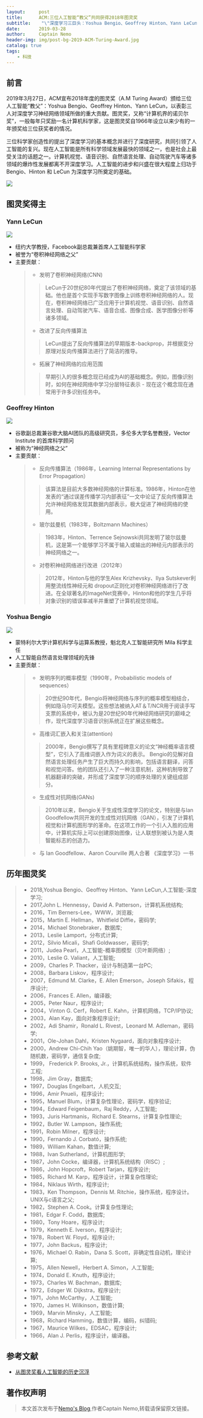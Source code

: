 ```yaml
---
layout:     post
title:      ACM:三位人工智能“教父”共同获得2018年图灵奖
subtitle:    "\"深度学习三巨头：Yoshua Bengio、Geoffrey Hinton、Yann LeCun\""
date:       2019-03-28
author:     Captain Nemo
header-img: img/post-bg-2019-ACM-Turing-Award.jpg
catalog: true
tags:
    - 科技
---
```



## 前言
2019年3月27日，ACM宣布2018年度的图灵奖（A.M Turing Award）颁给三位人工智能“教父”：Yoshua Bengio、Geoffrey Hinton、Yann LeCun，以表彰三人对深度学习神经网络领域所做的重大贡献。图灵奖，又称“计算机界的诺贝尔奖”，一般每年只奖励一名计算机科学家，这是图灵奖自1966年设立以来少有的一年颁奖给三位获奖者的情况。

三位科学家创造性的提出了深度学习的基本概念并进行了深度研究，共同引领了人工智能的复兴。现在人工智能是所有科学领域发展最快的领域之一，也是社会上最受关注的话题之一。计算机视觉、语音识别、自然语言处理、自动驾驶汽车等诸多领域的爆炸性发展都离不开深度学习。人工智能的进步和兴盛在很大程度上归功于 Bengio、Hinton 和 LeCun 为深度学习所奠定的基础。

![](https://upload-images.jianshu.io/upload_images/16369454-d145f7c6af9320a2.jpg?imageMogr2/auto-orient/strip%7CimageView2/2/w/1240)

## 图灵奖得主
### Yann LeCun
![](https://upload-images.jianshu.io/upload_images/16369454-c4151c1e9fac1d59.jpg?imageMogr2/auto-orient/strip%7CimageView2/2/w/1240)
 - 纽约大学教授，Facebook副总裁兼首席人工智能科学家
 - 被誉为“卷积神经网络之父”
 - 主要贡献：
     >  - 发明了卷积神经网络(CNN)
     > > LeCun于20世纪80年代提出了卷积神经网络，奠定了该领域的基础。他也是首个实现手写数字图像上训练卷积神经网络的人。现在，卷积神经网络已广泛应用于计算机视觉、语音识别、自然语言处理、自动驾驶汽车、语音合成、图像合成、医学图像分析等诸多领域。
     >
     >  - 改进了反向传播算法
     > > LeCun提出了反向传播算法的早期版本-backprop，并根据变分原理对反向传播算法进行了简洁的推导。
     >
     >  - 拓展了神经网络的应用范围
     > > 早期引入的很多概念现已经成为AI的基础概念。例如，图像识别时，如何在神经网络中学习分层特征表示 - 现在这个概念现在通常用于许多识别任务中。
 

### Geoffrey Hinton
![](https://upload-images.jianshu.io/upload_images/16369454-0446cb16d230a358.jpg?imageMogr2/auto-orient/strip%7CimageView2/2/w/1240)
 - 谷歌副总裁兼谷歌大脑AI团队的高级研究员，多伦多大学名誉教授，Vector Institute 的首席科学顾问
 - 被称为“神经网络之父”
 - 主要贡献：
     >  - 反向传播算法（1986年，Learning Internal Representations by Error Propagation）
     > > 该算法是目前大多数神经网络的计算标准。1986年，Hinton在他发表的“通过误差传播学习内部表征”一文中论证了反向传播算法允许神经网络发现其数据内部表示，极大促进了神经网络的使用。
     >
     > - 玻尔兹曼机（1983年，Boltzmann Machines）  
     > > 1983年，Hinton、Terrence Sejnowski共同发明了玻尔兹曼机，这是第一个能够学习不属于输入或输出的神经元内部表示的神经网络之一。
     >
     > - 对卷积神经网络进行改进（2012年）
     > > 2012年，Hinton与他的学生Alex Krizhevsky、Ilya Sutskever利用整流线性神经元和 dropout正则化对卷积神经网络进行了改进。在全球著名的ImageNet竞赛中，Hinton和他的学生几乎将对象识别的错误率减半并重塑了计算机视觉领域。

### Yoshua Bengio
![](https://upload-images.jianshu.io/upload_images/16369454-ad1594289c6ad88a.jpg?imageMogr2/auto-orient/strip%7CimageView2/2/w/1240)
 - 蒙特利尔大学计算机科学与运算系教授，魁北克人工智能研究所 Mila 科学主任
 - 人工智能自然语言处理领域的先锋
 - 主要贡献：
     > - 发明序列的概率模型（1990年，Probabilistic models of sequences）
     > > 20世纪90年代，Bengio将神经网络与序列的概率模型相结合，例如隐马尔可夫模型。这些想法被纳入AT＆T/NCR用于阅读手写支票的系统中，被认为是20世纪90年代神经网络研究的巅峰之作，现代深度学习语音识别系统正在扩展这些概念。
     > - 高维词汇嵌入和关注(attention)
     > > 2000年，Bengio撰写了具有里程碑意义的论文“神经概率语言模型”，它引入了高维词嵌入作为词义的表示。 Bengio的见解对自然语言处理任务产生了巨大而持久的影响，包括语言翻译，问答和视觉问答。他的团队还引入了一种注意机制，这种机制导致了机器翻译的突破，并形成了深度学习的顺序处理的关键组成部分。
     > 
     > - 生成性对抗网络(GANs)
     > > 2010年以来，Bengio关于生成性深度学习的论文，特别是与Ian Goodfellow共同开发的生成性对抗网络（GAN），引发了计算机视觉和计算机图形学的革命。在这项工作的一个引人入胜的应用中，计算机实际上可以创建原始图像，让人联想到被认为是人类智能标志的创造力。
     > 
     > - 与 Ian Goodfellow、Aaron Courville 两人合著 《深度学习》一书
## 历年图灵奖
> - 2018,Yoshua Bengio、Geoffrey Hinton、Yann LeCun,人工智能-深度学习;
> - 2017,John L. Hennessy，David A. Patterson，计算机系统结构;
> - 2016，Tim Berners-Lee，WWW，浏览器;
> - 2015，Martin E. Hellman，Whitfield Diffie，密码学;
> - 2014，Michael Stonebraker，数据库;
> - 2013，Leslie Lamport，分布式计算;
> - 2012，Silvio Micali，Shafi Goldwasser，密码学;
> - 2011，Judea Pearl，人工智能-概率图模型（贝叶斯网络）;
> - 2010，Leslie G. Valiant，人工智能;
> - 2009，Charles P. Thacker，设计与制造第一台PC;
> - 2008，Barbara Liskov，程序设计;
> - 2007，Edmund M. Clarke，E. Allen Emerson，Joseph Sifakis，程序设计;
> - 2006，Frances E. Allen，编译器;
> - 2005，Peter Naur，程序设计;
> - 2004，Vinton G. Cerf，Robert E. Kahn，计算机网络，TCP/IP协议;
> - 2003，Alan Kay，面向对象程序设计;
> - 2002，Adi Shamir，Ronald L. Rivest，Leonard M. Adleman，密码学;
> - 2001，Ole-Johan Dahl，Kristen Nygaard，面向对象程序设计;
> - 2000，Andrew Chi-Chih Yao（姚期智，唯一的华人），理论计算，伪随机数，密码学，通信复杂度;
> - 1999， Frederick P. Brooks, Jr.，计算机系统结构，操作系统，软件工程;
> - 1998，Jim Gray，数据库;
> - 1997，Douglas Engelbart，人机交互;
> - 1996，Amir Pnueli，程序设计;
> - 1995，Manuel Blum，计算复杂性理论，密码学，程序验证;
> - 1994，Edward Feigenbaum，Raj Reddy，人工智能;
> - 1993，Juris Hartmanis，Richard E. Stearns，计算复杂性理论;
> - 1992，Butler W. Lampson，操作系统;
> - 1991，Robin Milner，程序设计;
> - 1990，Fernando J. Corbató，操作系统;
> - 1989，William Kahan，数值计算;
> - 1988，Ivan Sutherland，计算机图形学;
> - 1987，John Cocke，编译器，计算机系统结构（RISC）;
> - 1986，John Hopcroft，Robert Tarjan，程序设计;
> - 1985，Richard M. Karp，程序设计，计算复杂性理论;
> - 1984，Niklaus Wirth，程序设计;
> - 1983，Ken Thompson，Dennis M. Ritchie，操作系统，程序设计。UNIX与c语言之父;
> - 1982，Stephen A. Cook。计算复杂性理论;
> - 1981，Edgar F. Codd，数据库;
> - 1980，Tony Hoare，程序设计;
> - 1979，Kenneth E. Iverson，程序设计;
> - 1978，Robert W. Floyd，程序设计;
> - 1977，John Backus，程序设计;
> - 1976，Michael O. Rabin，Dana S. Scott，非确定性自动机，理论计算;
> - 1975，Allen Newell，Herbert A. Simon，人工智能;
> - 1974，Donald E. Knuth，程序设计;
> - 1973，Charles W. Bachman，数据库;
> - 1972，Edsger W. Dijkstra，程序设计;
> - 1971，John McCarthy，人工智能;
> - 1970，James H. Wilkinson，数值计算;
> - 1969，Marvin Minsky，人工智能;
> - 1968，Richard Hamming，数值计算，编码，纠错码;
> - 1967，Maurice Wilkes，EDSAC，程序设计;
> - 1966，Alan J. Perlis，程序设计，编译器。

## 参考文献
- [从图灵奖看人工智能的历史沉浮](https://mp.weixin.qq.com/s/r_VDRDmDnAJsmiD0dG8imA)

## 著作权声明
> 本文首次发布于[Nemo's Blog](https://wahz.top/),作者Captain Nemo,转载请保留原文链接。
